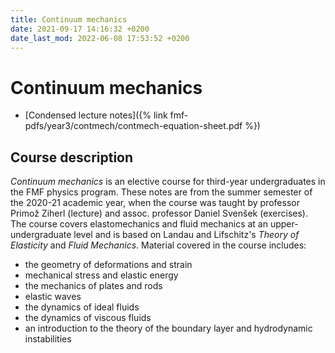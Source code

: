 ```yaml
---
title: Continuum mechanics
date: 2021-09-17 14:16:32 +0200
date_last_mod: 2022-06-08 17:53:52 +0200
---
```

# Continuum mechanics

<!-- - [Solved exercises]({% link fmf-pdfs/year3/contmech/contmech-exercises.pdf %}) (quite raw; needs editing) -->
- [Condensed lecture notes]({% link fmf-pdfs/year3/contmech/contmech-equation-sheet.pdf %})

## Course description
*Continuum mechanics* is an elective course for third-year undergraduates in the FMF physics program. These notes are from the summer semester of the 2020-21 academic year, when the course was taught by professor Primož Ziherl (lecture) and assoc. professor Daniel Svenšek (exercises). The course covers elastomechanics and fluid mechanics at an upper-undergraduate level and is based on Landau and Lifschitz's *Theory of Elasticity* and *Fluid Mechanics*. Material covered in the course includes:
- the geometry of deformations and strain
- mechanical stress and elastic energy
- the mechanics of plates and rods
- elastic waves
- the dynamics of ideal fluids
- the dynamics of viscous fluids
- an introduction to the theory of the boundary layer and hydrodynamic instabilities
